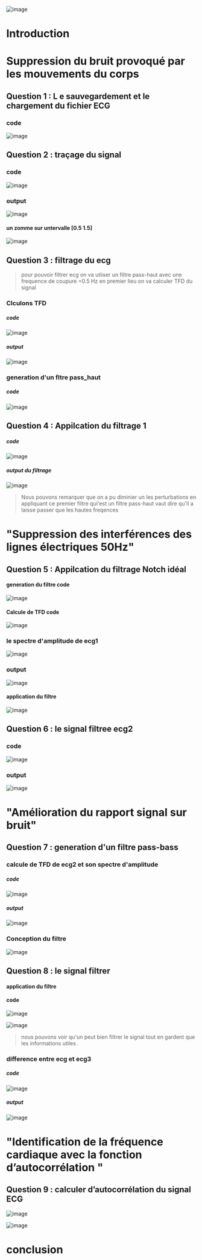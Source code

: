  ![image](https://user-images.githubusercontent.com/106478263/216650607-e89758b6-119e-4eae-ab49-42f60d6bf4da.png)

# Introduction 

# Suppression du bruit provoqué par les mouvements du corps

## Question 1 : L e sauvegardement et le chargement du fichier ECG 

### code 

![image](https://user-images.githubusercontent.com/106478263/216651570-35c44d85-4d49-41f0-ba63-e3f2fd4c4e49.png)


## Question 2 : traçage  du signal 

### code 

![image](https://user-images.githubusercontent.com/106478263/216652525-2512170b-bce0-4ac9-b157-c392a51651e6.png)


### output 

![image](https://user-images.githubusercontent.com/106478263/216652927-7ef5df9a-8327-4cf7-8ebf-12bb956974bf.png)

#### un zomme sur untervalle [0.5 1.5]
![image](https://user-images.githubusercontent.com/106478263/216652625-fc1a147e-743e-4d5c-9031-e5553de07a57.png)

## Question 3 : filtrage du ecg 

> pour pouvoir filtrer ecg on va utiiser un filtre pass-haut avec une frequence de coupure =0.5 Hz 
> en premier lieu on va calculer TFD du signal 

### Clculons TFD 

##### code 
![image](https://user-images.githubusercontent.com/106478263/216656007-8e6bf314-e9b9-43d0-80a2-4fd1e8160b9d.png)

##### output 

![image](https://user-images.githubusercontent.com/106478263/216656139-050afb36-f16c-42ea-ad28-20cfc6fcc504.png)


### generation d'un fltre pass_haut

##### code 

![image](https://user-images.githubusercontent.com/106478263/216653892-f05dbaef-d60f-4307-b576-085b8cf9ca97.png)


## Question 4  :   Appilcation du filtrage 1

##### code 

![image](https://user-images.githubusercontent.com/106478263/216655106-d6352266-f9c2-45c0-b3f8-5a8b46d3d596.png)

##### output du filtrage

![image](https://user-images.githubusercontent.com/106478263/216656337-f5f70b17-b4dc-4987-b876-1a4aed00e06b.png)

> Nous pouvons remarquer que on a  pu diminier un les perturbations en appliquant ce premier filtre qui'est un filtre pass-haut vaut dire qu'il a laisse passer que les hautes freqences 


# "Suppression des interférences des lignes électriques 50Hz" 

## Question 5  :   Appilcation du filtrage Notch idéal

#### generation du filtre code 

![image](https://user-images.githubusercontent.com/106478263/216664592-b46f0406-4854-46a4-a5d3-e3e7e0eb1815.png)

#### Calcule de TFD  code 

![image](https://user-images.githubusercontent.com/106478263/216664794-8e2228e4-75fa-4782-bc47-ae050c6be8e6.png)

### le spectre d'amplitude de ecg1

![image](https://user-images.githubusercontent.com/106478263/216664986-6ba74617-bc33-4347-8148-efdc2302548f.png)

### output 

![image](https://user-images.githubusercontent.com/106478263/216665132-f21e7263-85b4-49c2-a3a8-2981f8c383d7.png)

#### application du filtre 

![image](https://user-images.githubusercontent.com/106478263/216665275-1b297b3c-4af9-4eba-a831-e014a7d2f6c0.png)

## Question 6  :   le signal filtree ecg2

### code 
![image](https://user-images.githubusercontent.com/106478263/216665473-71af3ce5-2a02-4766-aca0-f4bd8ee11a98.png)

### output 

![image](https://user-images.githubusercontent.com/106478263/216665604-755b2517-fa73-4497-a7f0-89bcd16e5084.png)


# "Amélioration du rapport signal sur bruit"

## Question 7 :   generation d'un filtre pass-bass 

### calcule de TFD de ecg2 et son spectre d'amplitude 
##### code 
![image](https://user-images.githubusercontent.com/106478263/216666605-8275a003-ca30-478c-a267-ba81448c0a0c.png)

##### output 
![image](https://user-images.githubusercontent.com/106478263/216666524-d96913f4-f58f-4d27-8076-726d3dec0045.png)

###  Conception du filtre 
![image](https://user-images.githubusercontent.com/106478263/216667069-3bd3a3fc-c7a7-4b89-b8fd-525412d5e350.png)

## Question 8  :   le signal filtrer 
#### application du filtre 

#### code 
![image](https://user-images.githubusercontent.com/106478263/216667425-8453c0c5-fca1-45b4-b25a-0bb0a8c86b77.png)

![image](https://user-images.githubusercontent.com/106478263/216667521-46be139a-01d1-43e7-ae85-acf6d8cbc03c.png)

> nous pouvons voir qu'un peut  bien filtrer le signal tout en gardent que les informations utiles .  

### difference entre ecg et ecg3 
##### code 
![image](https://user-images.githubusercontent.com/106478263/216668419-d27f439d-f326-428a-8983-9fb5e3827630.png)
##### output 

![image](https://user-images.githubusercontent.com/106478263/216668696-b691d575-5751-4b2a-9907-25de397d6d01.png)

# "Identification de la fréquence cardiaque avec la fonction d’autocorrélation "



## Question 9 :     calculer d’autocorrélation du signal ECG

![image](https://user-images.githubusercontent.com/106478263/216668959-e2694d06-4e95-49b3-888c-d42a782288a8.png)

![image](https://user-images.githubusercontent.com/106478263/216669083-98928846-5a5b-4ba1-85fe-386af6a97411.png)


# conclusion 

